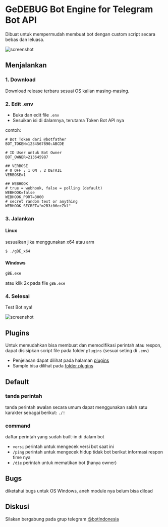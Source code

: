 # GeDEBUG Bot Engine for Telegram Bot API
Dibuat untuk mempermudah membuat bot dengan custom script secara bebas dan leluasa.

![screenshot](https://github.com/banghasan/telegram-bot-api-engine/blob/main/static/ss01.jpg?raw=true)

## Menjalankan

### 1. Download
Download release terbaru sesuai OS kalian masing-masing.

### 2. Edit .env

- Buka dan edit file `.env`
- Sesuikan isi di dalamnya, terutama Token Bot API nya

contoh:

```
# Bot Token dari @botfather
BOT_TOKEN=1234567890:ABCDE

# ID User untuk Bot Owner
BOT_OWNER=213645987

## VERBOSE
# 0 OFF ; 1 ON ; 2 DETAIL
VERBOSE=1

## WEBHOOK
# true = webhook, false = polling (default)
WEBHOOK=false
WEBHOOK_PORT=3000
# secret random text or anything
WEBHOOK_SECRET="m2B3i06ecZkl"
```

### 3. Jalankan

#### Linux
sesuaikan jika menggunakan x64 atau arm

```bash
$ ./gBE_x64
```

#### Windows

```cmd
gBE.exe
```

atau klik 2x pada file `gBE.exe`

### 4. Selesai

Test Bot nya!

![screenshot](https://github.com/banghasan/telegram-bot-api-engine/blob/main/static/ss02.jpg?raw=true)

## Plugins

Untuk memudahkan bisa membuat dan memodifikasi perintah atau respon, dapat disisipkan script file pada folder `plugins` (sesuai seting di `.env`)

- Penjelasan dapat dilihat pada halaman [plugins](plugins.md)
- Sample bisa dilihat pada [folder plugins](plugins)

##  Default

### tanda perintah

tanda perintah awalan secara umum dapat menggunakan salah satu karakter sebagai berikut: `./!`

### command

daftar perintah yang sudah built-in di dalam bot

- `versi` perintah untuk mengecek versi bot saat ini
- `/ping` perintah untuk mengecek hidup tidak bot berikut informasi respon time nya
- `/die` perintah untuk mematikan bot (hanya owner)

## Bugs

diketahui bugs untuk OS Windows, aneh module nya belum bisa diload

## Diskusi

Silakan bergabung pada grup telegram [@botIndonesia](https://t.me/botindonesia)
